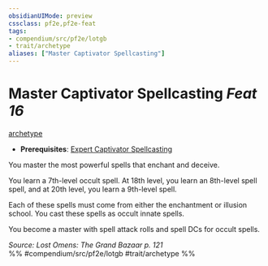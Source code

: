 ```yaml
---
obsidianUIMode: preview
cssclass: pf2e,pf2e-feat
tags:
- compendium/src/pf2e/lotgb
- trait/archetype
aliases: ["Master Captivator Spellcasting"]
---
```

# Master Captivator Spellcasting  *Feat 16*  
[archetype](rules/traits/archetype.md)  

- **Prerequisites**: [Expert Captivator Spellcasting](compendium/feats/expert-captivator-spellcasting-lotgb.md)

You master the most powerful spells that enchant and deceive.

You learn a 7th-level occult spell. At 18th level, you learn an 8th-level spell spell, and at 20th level, you learn a 9th-level spell.

Each of these spells must come from either the enchantment or illusion school. You cast these spells as occult innate spells.

You become a master with spell attack rolls and spell DCs for occult spells.

*Source: Lost Omens: The Grand Bazaar p. 121*  
%% #compendium/src/pf2e/lotgb #trait/archetype %%